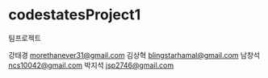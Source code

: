 # codestatesProject1

팀프로젝트

강태경 morethanever31@gmail.com
김상혁 blingstarhamal@gmail.com
남창석 ncs10042@gmail.com
박지석 jsp2746@gmail.com
